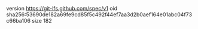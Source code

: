 version https://git-lfs.github.com/spec/v1
oid sha256:53690de182a69fe9cd85f5c492f44ef7aa3d2b0aef164e01abc04f73c66ba106
size 182
